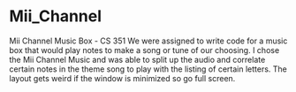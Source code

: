 # Mii_Channel
Mii Channel Music Box - CS 351
We were assigned to write code for a music box that would play notes to make a song or tune of our choosing. I chose the Mii Channel Music and was able to split up the audio and correlate certain notes in the theme song to play with the listing of certain letters. The layout gets weird if the window is minimized so go full screen.
